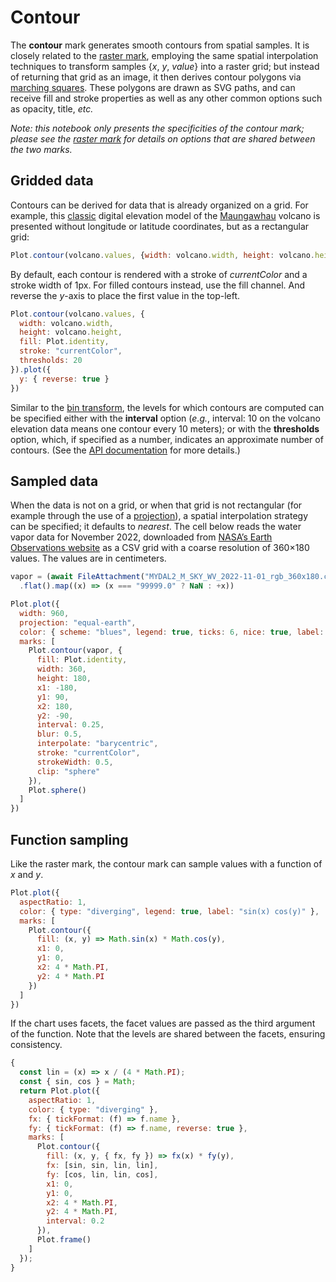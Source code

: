 # Contour

The **contour** mark generates smooth contours from spatial samples. It is closely related to the [raster mark](/@observablehq/plot-raster), employing the same spatial interpolation techniques to transform samples {*x*, *y*, *value*} into a raster grid; but instead of returning that grid as an image, it then derives contour polygons via [marching squares](https://github.com/d3/d3-contour). These polygons are drawn as SVG paths, and can receive fill and stroke properties as well as any other common options such as opacity, title, _etc._

_Note: this notebook only presents the specificities of the contour mark; please see the [raster mark](/@observablehq/plot-raster) for details on options that are shared between the two marks._

## Gridded data

Contours can be derived for data that is already organized on a grid. For example, this [classic](/@d3/volcano-contours) digital elevation model of the [Maungawhau](https://en.wikipedia.org/wiki/Maungawhau) volcano is presented without longitude or latitude coordinates, but as a rectangular grid:

```js
Plot.contour(volcano.values, {width: volcano.width, height: volcano.height}).plot()
```

By default, each contour is rendered with a stroke of _currentColor_ and a stroke width of 1px. For filled contours instead, use the fill channel. And reverse the *y*-axis to place the first value in the top-left.

```js
Plot.contour(volcano.values, {
  width: volcano.width,
  height: volcano.height,
  fill: Plot.identity,
  stroke: "currentColor",
  thresholds: 20
}).plot({
  y: { reverse: true }
})
```

Similar to the [bin transform](/@observablehq/plot-bin), the levels for which contours are computed can be specified either with the **interval** option (_e.g._, interval: 10 on the volcano elevation data means one contour every 10 meters); or with the **thresholds** option, which, if specified as a number, indicates an approximate number of contours. (See the [API documentation](https://github.com/observablehq/plot/blob/main/README.md#bin) for more details.)

## Sampled data

When the data is not on a grid, or when that grid is not rectangular (for example through the use of a [projection](/@observablehq/plot-projection)), a spatial interpolation strategy can be specified; it defaults to _nearest_. The cell below reads the water vapor data for November 2022, downloaded from [NASA’s Earth Observations website](https://neo.gsfc.nasa.gov/view.php?datasetId=MYDAL2_M_SKY_WV) as a CSV grid with a coarse resolution of 360&times;180 values. The values are in centimeters.

```js
vapor = (await FileAttachment("MYDAL2_M_SKY_WV_2022-11-01_rgb_360x180.csv").csv({array: true}))
  .flat().map((x) => (x === "99999.0" ? NaN : +x))
```

```js
Plot.plot({
  width: 960,
  projection: "equal-earth",
  color: { scheme: "blues", legend: true, ticks: 6, nice: true, label: "Water vapor (cm)" },
  marks: [
    Plot.contour(vapor, {
      fill: Plot.identity,
      width: 360,
      height: 180,
      x1: -180,
      y1: 90,
      x2: 180,
      y2: -90,
      interval: 0.25,
      blur: 0.5,
      interpolate: "barycentric",
      stroke: "currentColor",
      strokeWidth: 0.5,
      clip: "sphere"
    }),
    Plot.sphere()
  ]
})
```

## Function sampling

Like the raster mark, the contour mark can sample values with a function of _x_ and _y_.

```js
Plot.plot({
  aspectRatio: 1,
  color: { type: "diverging", legend: true, label: "sin(x) cos(y)" },
  marks: [
    Plot.contour({
      fill: (x, y) => Math.sin(x) * Math.cos(y),
      x1: 0,
      y1: 0,
      x2: 4 * Math.PI,
      y2: 4 * Math.PI
    })
  ]
})
```

If the chart uses facets, the facet values are passed as the third argument of the function. Note that the levels are shared between the facets, ensuring consistency.

```js
{
  const lin = (x) => x / (4 * Math.PI);
  const { sin, cos } = Math;
  return Plot.plot({
    aspectRatio: 1,
    color: { type: "diverging" },
    fx: { tickFormat: (f) => f.name },
    fy: { tickFormat: (f) => f.name, reverse: true },
    marks: [
      Plot.contour({
        fill: (x, y, { fx, fy }) => fx(x) * fy(y),
        fx: [sin, sin, lin, lin],
        fy: [cos, lin, lin, cos],
        x1: 0,
        y1: 0,
        x2: 4 * Math.PI,
        y2: 4 * Math.PI,
        interval: 0.2
      }),
      Plot.frame()
    ]
  });
}
```
